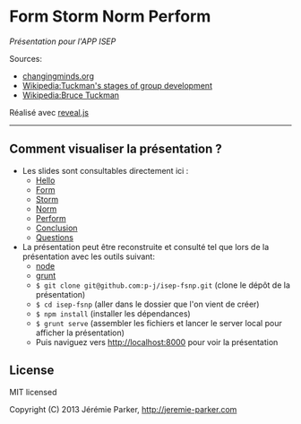 # Form Storm Norm Perform
*Présentation pour l'APP ISEP*

Sources:
+ [changingminds.org](http://changingminds.org/explanations/groups/form_storm_norm_perform.htm)
+ [Wikipedia:Tuckman's stages of group development](http://en.wikipedia.org/wiki/Tuckman's_stages_of_group_development)
+ [Wikipedia:Bruce Tuckman](http://en.wikipedia.org/wiki/Bruce_Tuckman)

Réalisé avec [reveal.js](https://github.com/hakimel/reveal.js)

---
## Comment visualiser la présentation ?

+ Les slides sont consultables directement ici :
  + [Hello](https://github.com/p-j/isep-fsnp/blob/master/slides/01-hello.md)
  + [Form](https://github.com/p-j/isep-fsnp/blob/master/slides/02-form.md)
  + [Storm](https://github.com/p-j/isep-fsnp/blob/master/slides/03-storm.md)
  + [Norm](https://github.com/p-j/isep-fsnp/blob/master/slides/04-norm.md)
  + [Perform](https://github.com/p-j/isep-fsnp/blob/master/slides/05-perform.md)
  + [Conclusion](https://github.com/p-j/isep-fsnp/blob/master/slides/06-conclusion.md)
  + [Questions](https://github.com/p-j/isep-fsnp/blob/master/slides/07-questions.md)
+ La présentation peut être reconstruite et consulté tel que lors de la présentation avec les outils suivant:
  + [node](http://nodejs.org/)
  + [grunt](http://gruntjs.com/getting-started#installing-the-cli)
  + `$ git clone git@github.com:p-j/isep-fsnp.git` (clone le dépôt de la présentation)
  + `$ cd isep-fsnp` (aller dans le dossier que l'on vient de créer)
  + `$ npm install` (installer les dépendances)
  + `$ grunt serve` (assembler les fichiers et lancer le server local pour afficher la présentation)
  + Puis naviguez vers [http://localhost:8000](http://localhost:8000) pour voir la présentation

## License
MIT licensed

Copyright (C) 2013 Jérémie Parker, http://jeremie-parker.com
